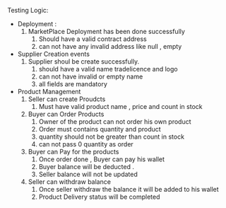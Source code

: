 Testing Logic:

* Deployment :
    1. MarketPlace Deployment has been done successfully
       1. Should have a valid contract address
       2. can not have any invalid address like null , empty
* Supplier Creation events
   1. Supplier shoul be create successfully.
       1. should have a valid name tradelicence and logo
       2. can not have invalid or empty name
       3. all fields are mandatory
* Product Management 
  1. Seller can create Proudcts
       1. Must have valid product name , price and count in stock 
  2. Buyer can Order Products
       1. Owner of the product can not order his own product
       2. Order must contains quantity and product 
       3. quantity should not be greater than count in stock
       4. can not pass 0 quantity as order
  3. Buyer can Pay for the products
       1. Once order done , Buyer can pay his wallet
       2. Buyer balance will be deducted .
       3. Seller balance will not be updated
  4. Seller can withdraw balance
       1. Once seller withdraw the balance it will be added to his wallet
       2. Product Delivery status will be completed
